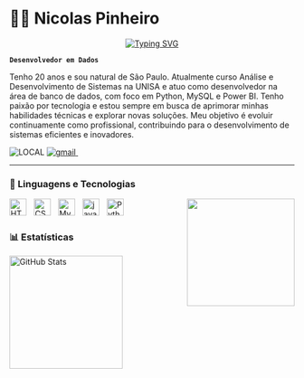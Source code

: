 # 🧑‍💻 Nicolas Pinheiro
<div align="center">
    <a href="https://git.io/typing-svg">
      <img src="https://readme-typing-svg.demolab.com?font=Fira+Code&weight=500&size=22&pause=1000&color=FF006&center=true&vCenter=true&random=false&width=524&lines=%E2%8A%B9+Welcome+to+my+profile!+%CB%99%E1%B5%95%CB%99+%E2%8A%B9+" alt="Typing SVG">
    </a>
  </div>

**`Desenvolvedor em Dados`**

Tenho 20 anos e sou natural de São Paulo. Atualmente curso Análise e Desenvolvimento de Sistemas na UNISA e atuo como desenvolvedor na área de banco de dados, com foco em Python, MySQL e Power BI.
Tenho paixão por tecnologia e estou sempre em busca de aprimorar minhas habilidades técnicas e explorar novas soluções. Meu objetivo é evoluir continuamente como profissional, contribuindo para o desenvolvimento de sistemas eficientes e inovadores.
<p aling="left"
    <a href=>
        <img 
            alt="LOCAL" 
            title="LOCAL" 
            src="https://custom-icon-badges.demolab.com/badge/Brasil-SP-purpl?style=for-the-badge&logo=location&logoColor=white"
        />
    </a>
    <a href=>
        <img 
            alt="gmail" 
            title="gmail" 
            src="https://custom-icon-badges.demolab.com/badge/Nicolas.pinheiro7@gmail.com-blue?style=for-the-badge&logo=mention&logoColor=white"
        />
    
</a>
<a href="https://www.linkedin.com/in/nicolaspinheirodasilva?utm_source=share&utm_campaign=share_via&utm_content=profile&utm_medium=ios_app"/>
    <img 
        alt="gmail" 
        title="gmail"
        width="3px" 
        style="padding-right: px;" 
        src="https://cdn.jsdelivr.net/gh/devicons/devicon@latest/icons/linkedin/linkedin-original.svg" />
    
</a>
</p>

---

### 🤖 Linguagens e Tecnologias

<img 
    align="left" 
    alt="HTML"
    title="HTML" 
    width="30px" 
    style="padding-right: 10px;" 
    src="https://cdn.jsdelivr.net/gh/devicons/devicon@latest/icons/html5/html5-original.svg" 
/>
<img align="right" alt="" height="190px" src="https://media1.giphy.com/media/v1.Y2lkPTc5MGI3NjExcm53bWJrcHdtYXZiZXU3MWV0eGNuODU0MmxwbXk1aW05eTEzYWJpZCZlcD12MV9pbnRlcm5hbF9naWZfYnlfaWQmY3Q9Zw/RMwgs5kZqkRyhF24KK/giphy.gif">

<img 
    align="left" 
    alt="CSS" 
    title="CSS"
    width="30px" 
    style="padding-right: 10px;" 
    src="https://cdn.jsdelivr.net/gh/devicons/devicon@latest/icons/css3/css3-original.svg" 
/>
<img 
    align="left" 
    alt="Mysql"
    title="Mysql" 
    width="30px" 
    style="padding-right: 10px;" 
    src="https://cdn.jsdelivr.net/gh/devicons/devicon@latest/icons/mysql/mysql-original.svg" />
<img 
    align="left" 
    alt="java"
    title="Java" 
    width="30px" 
    style="padding-right: 10px;" 
    src="https://cdn.jsdelivr.net/gh/devicons/devicon@latest/icons/java/java-original.svg" />
<img 
    align="left" 
    alt="Python" 
    title="Python"
    width="30px" 
    style="padding-right: 10px;" 
    src="https://cdn.jsdelivr.net/gh/devicons/devicon@latest/icons/python/python-original.svg" 
/>

<br/>
<br/>

### 📊 Estatísticas

<p>
  <img 
    align="left" 
    alt="GitHub Stats" 
    height="200" 
    style="padding-right: 10px;" 
    src="https://github-readme-stats.vercel.app/api?username=nicolaspsilva6&show_icons=true&theme=tokyonight&include_all_commits=true&locale=pt-br" 
  />



